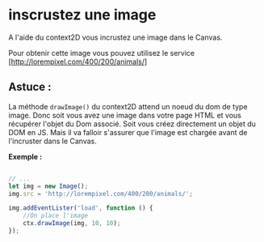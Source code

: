 # inscrustez une image

A l'aide du context2D vous incrustez une image dans le Canvas.

Pour obtenir cette image vous pouvez utilisez le service [http://lorempixel.com/400/200/animals/]


## Astuce :

La méthode `drawImage()` du context2D attend un noeud du dom de type image.
Donc soit vous avez une image dans votre page HTML et vous récupérer l'objet du Dom associé.
Soit vous créez directement un objet du DOM en JS. Mais il va falloir s'assurer que l'image est chargée avant de l'incruster dans le Canvas.

**Exemple :**
```JavaScript

// ...
let img = new Image();
img.src = 'http://lorempixel.com/400/200/animals/';

img.addEventLister('load', function () {
    //On place l'image
    ctx.drawImage(img, 10, 10);
});
```